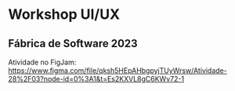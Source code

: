 # Workshop UI/UX
## Fábrica de Software 2023

Atividade no FigJam:
https://www.figma.com/file/qksh5HEpAHbgpyjTUyWrsw/Atividade-28%2F03?node-id=0%3A1&t=Es2KXVL8gC6KWv72-1



